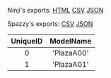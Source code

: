Ninji's exports: [HTML](https://wuffs.org/acnh/bcsv_140/html/EventPlazaGround.html) [CSV](https://wuffs.org/acnh/bcsv_140/csv/EventPlazaGround.csv) [JSON](https://wuffs.org/acnh/bcsv_140/json/EventPlazaGround.json)

Spazzy's exports: [CSV](https://github.com/McSpazzy/acnh-csv/blob/master/EventPlazaGround.csv) [JSON](https://github.com/McSpazzy/acnh-json/blob/master/EventPlazaGround.json)

| UniqueID | ModelName |
|:--:|:--:|
| 0 | 'PlazaA00' | 
| 1 | 'PlazaA01' | 

